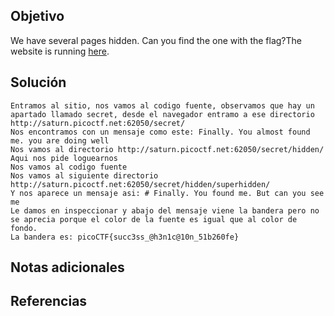 ## Objetivo
We have several pages hidden. Can you find the one with the flag?The website is running [here](http://saturn.picoctf.net:62050/).
## Solución
```
Entramos al sitio, nos vamos al codigo fuente, observamos que hay un apartado llamado secret, desde el navegador entramo a ese directorio
http://saturn.picoctf.net:62050/secret/
Nos encontramos con un mensaje como este: Finally. You almost found me. you are doing well
Nos vamos al directorio http://saturn.picoctf.net:62050/secret/hidden/
Aqui nos pide loguearnos
Nos vamos al codigo fuente
Nos vamos al siguiente directorio
http://saturn.picoctf.net:62050/secret/hidden/superhidden/
Y nos aparece un mensaje asi: # Finally. You found me. But can you see me
Le damos en inspeccionar y abajo del mensaje viene la bandera pero no se aprecia porque el color de la fuente es igual que al color de fondo.
La bandera es: picoCTF{succ3ss_@h3n1c@10n_51b260fe}
```
## Notas adicionales

## Referencias